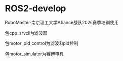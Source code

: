 # ROS2-develop

RoboMaster-南京理工大学Alliance战队2026赛季培训使用

包cpp_srvcli为滤波器

包motor_pid_control为滤波和pid控制

包motor_simulator为赛博电机